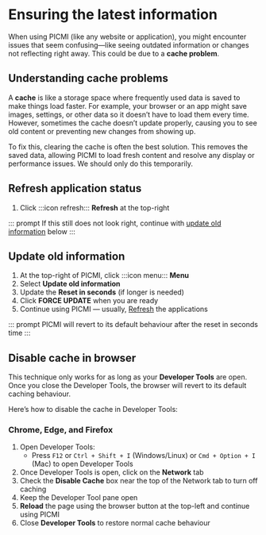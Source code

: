 # Ensuring the latest information

When using PICMI (like any website or application), you might encounter issues that seem confusing—like seeing outdated information or changes not reflecting right away. This could be due to a **cache problem**.

## Understanding cache problems  
A **cache** is like a storage space where frequently used data is saved to make things load faster. For example, your browser or an app might save images, settings, or other data so it doesn’t have to load them every time. However, sometimes the cache doesn’t update properly, causing you to see old content or preventing new changes from showing up.

To fix this, clearing the cache is often the best solution. This removes the saved data, allowing PICMI to load fresh content and resolve any display or performance issues. We should only do this temporarily.

<instructions>

## Refresh application status

1. Click :::icon refresh::: **Refresh** at the top-right

::: prompt
If this still does not look right, continue with [update old information](#update-old-information) below
:::

</instructions>

<instructions>

## Update old information

1. At the top-right of PICMI, click :::icon menu::: **Menu**
2. Select **Update old information**
3. Update the **Reset in seconds** (if longer is needed)
4. Click **FORCE UPDATE** when you are ready
5. Continue using PICMI — usually, [Refresh](#refresh-application-status) the applications

::: prompt
PICMI will revert to its default behaviour after the reset in seconds time
:::

</instructions>

## Disable cache in browser

This technique only works for as long as your **Developer Tools** are open. Once you close the Developer Tools, the browser will revert to its default caching behaviour.

Here’s how to disable the cache in Developer Tools:

<instructions>

### Chrome, Edge, and Firefox

1. Open Developer Tools:
    - Press `F12` or `Ctrl + Shift + I` (Windows/Linux) or `Cmd + Option + I` (Mac) to open Developer Tools
2. Once Developer Tools is open, click on the **Network** tab
3. Check the **Disable Cache** box near the top of the Network tab to turn off caching
4. Keep the Developer Tool pane open
5. **Reload** the page using the browser button at the top-left and continue using PICMI
6. Close **Developer Tools** to restore normal cache behaviour

</instructions>
